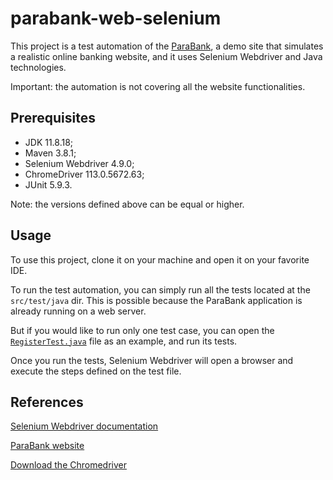 # parabank-web-selenium
This project is a test automation of the [ParaBank](https://parabank.parasoft.com/parabank/index.htm), a demo site that simulates a realistic
online banking website, and it uses Selenium Webdriver and Java technologies.

Important: the automation is not covering all the website functionalities.

## Prerequisites
- JDK 11.8.18;
- Maven 3.8.1;
- Selenium Webdriver 4.9.0;
- ChromeDriver 113.0.5672.63;
- JUnit 5.9.3.

Note: the versions defined above can be equal or higher.

## Usage
To use this project, clone it on your machine and open it on your favorite IDE.

To run the test automation, you can simply run all the tests located  at the `src/test/java` dir. This is possible
because the ParaBank application is already running on a web server. 

But if you would like to run only one test case, you can open the
[`RegisterTest.java`](https://github.com/tiagocbarbosa/parabank-web-selenium/blob/main/src/test/java/org/parasoft/parabank/register/RegisterTest.java)
file as an example, and run its tests.

Once you run the tests, Selenium Webdriver will open a browser and execute the steps defined on the test file.

## References

[Selenium Webdriver documentation](https://www.selenium.dev/documentation/webdriver/)

[ParaBank website](https://parabank.parasoft.com/parabank/index.htm)

[Download the Chromedriver](https://chromedriver.chromium.org/downloads)
